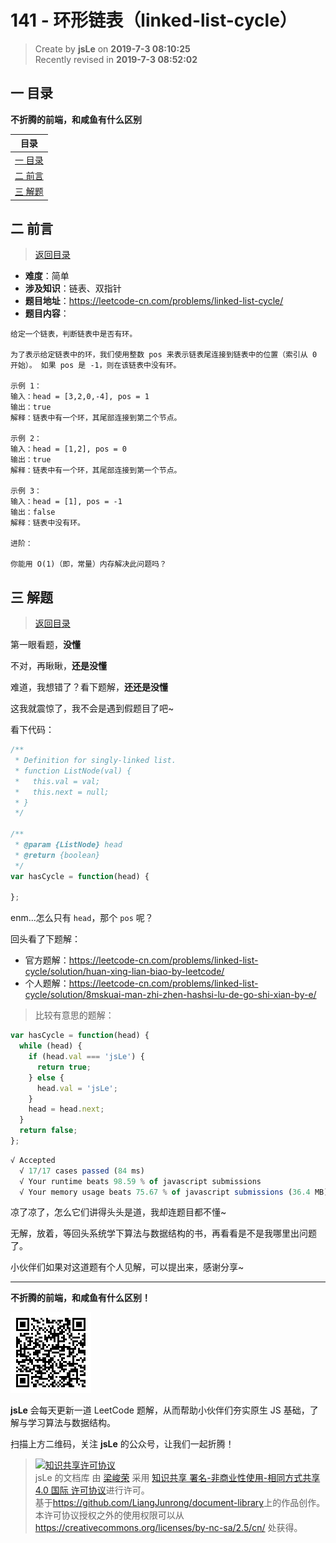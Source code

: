 141 - 环形链表（linked-list-cycle）
===

> Create by **jsLe** on **2019-7-3 08:10:25**  
> Recently revised in **2019-7-3 08:52:02**

## <a name="chapter-one" id="chapter-one">一 目录</a>

**不折腾的前端，和咸鱼有什么区别**

| 目录 |
| --- | 
| [一 目录](#chapter-one) | 
| <a name="catalog-chapter-two" id="catalog-chapter-two"></a>[二 前言](#chapter-two) |
| <a name="catalog-chapter-three" id="catalog-chapter-three"></a>[三 解题](#chapter-three) |

## <a name="chapter-two" id="chapter-two">二 前言</a>

> [返回目录](#chapter-one)

* **难度**：简单
* **涉及知识**：链表、双指针
* **题目地址**：https://leetcode-cn.com/problems/linked-list-cycle/
* **题目内容**：

```
给定一个链表，判断链表中是否有环。

为了表示给定链表中的环，我们使用整数 pos 来表示链表尾连接到链表中的位置（索引从 0 开始）。 如果 pos 是 -1，则在该链表中没有环。

示例 1：
输入：head = [3,2,0,-4], pos = 1
输出：true
解释：链表中有一个环，其尾部连接到第二个节点。

示例 2：
输入：head = [1,2], pos = 0
输出：true
解释：链表中有一个环，其尾部连接到第一个节点。

示例 3：
输入：head = [1], pos = -1
输出：false
解释：链表中没有环。 

进阶：

你能用 O(1)（即，常量）内存解决此问题吗？
```

## <a name="chapter-three" id="chapter-three">三 解题</a>

> [返回目录](#chapter-one)

第一眼看题，**没懂**

不对，再瞅瞅，**还是没懂**

难道，我想错了？看下题解，**还还是没懂**

这我就震惊了，我不会是遇到假题目了吧~

看下代码：

```js
/**
 * Definition for singly-linked list.
 * function ListNode(val) {
 *   this.val = val;
 *   this.next = null;
 * }
 */

/**
 * @param {ListNode} head
 * @return {boolean}
 */
var hasCycle = function(head) {
    
};
```

enm...怎么只有 `head`，那个 `pos` 呢？

回头看了下题解：

* 官方题解：https://leetcode-cn.com/problems/linked-list-cycle/solution/huan-xing-lian-biao-by-leetcode/
* 个人题解：https://leetcode-cn.com/problems/linked-list-cycle/solution/8mskuai-man-zhi-zhen-hashsi-lu-de-go-shi-xian-by-e/

> 比较有意思的题解：

```js
var hasCycle = function(head) {
  while (head) {
    if (head.val === 'jsLe') {
      return true;
    } else {
      head.val = 'jsLe';
    }
    head = head.next;
  }
  return false;
};
```

```js
√ Accepted
  √ 17/17 cases passed (84 ms)
  √ Your runtime beats 98.59 % of javascript submissions
  √ Your memory usage beats 75.67 % of javascript submissions (36.4 MB)
```

凉了凉了，怎么它们讲得头头是道，我却连题目都不懂~

无解，放着，等回头系统学下算法与数据结构的书，再看看是不是我哪里出问题了。

小伙伴们如果对这道题有个人见解，可以提出来，感谢分享~

---

**不折腾的前端，和咸鱼有什么区别！**

![图](../../../public-repertory/img/z-small-wechat-public-address.jpg)

**jsLe** 会每天更新一道 LeetCode 题解，从而帮助小伙伴们夯实原生 JS 基础，了解与学习算法与数据结构。

扫描上方二维码，关注 **jsLe** 的公众号，让我们一起折腾！

> <a rel="license" href="http://creativecommons.org/licenses/by-nc-sa/4.0/"><img alt="知识共享许可协议" style="border-width:0" src="https://i.creativecommons.org/l/by-nc-sa/4.0/88x31.png" /></a><br /><span xmlns:dct="http://purl.org/dc/terms/" property="dct:title">jsLe 的文档库</span> 由 <a xmlns:cc="http://creativecommons.org/ns#" href="https://github.com/LiangJunrong/document-library" property="cc:attributionName" rel="cc:attributionURL">梁峻荣</a> 采用 <a rel="license" href="http://creativecommons.org/licenses/by-nc-sa/4.0/">知识共享 署名-非商业性使用-相同方式共享 4.0 国际 许可协议</a>进行许可。<br />基于<a xmlns:dct="http://purl.org/dc/terms/" href="https://github.com/LiangJunrong/document-library" rel="dct:source">https://github.com/LiangJunrong/document-library</a>上的作品创作。<br />本许可协议授权之外的使用权限可以从 <a xmlns:cc="http://creativecommons.org/ns#" href="https://creativecommons.org/licenses/by-nc-sa/2.5/cn/" rel="cc:morePermissions">https://creativecommons.org/licenses/by-nc-sa/2.5/cn/</a> 处获得。